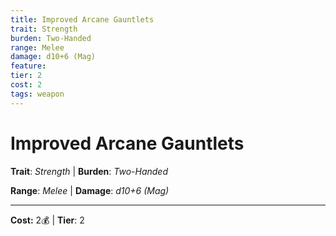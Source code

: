 ```yaml
---
title: Improved Arcane Gauntlets
trait: Strength
burden: Two-Handed
range: Melee
damage: d10+6 (Mag)
feature: 
tier: 2
cost: 2
tags: weapon
---
```

# Improved Arcane Gauntlets

**Trait**: _Strength_ | **Burden**: _Two-Handed_

**Range**: _Melee_ | **Damage**: _d10+6 (Mag)_

___
**Cost:** 2💰 | **Tier**: 2
